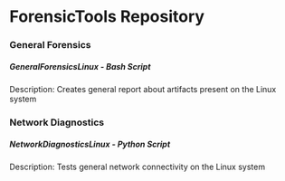 # ForensicTools Repository 


### General Forensics

##### GeneralForensicsLinux - Bash Script 

Description: Creates general report about artifacts present on the Linux system 



### Network Diagnostics 

##### NetworkDiagnosticsLinux - Python Script 

Description: Tests general network connectivity on the Linux system 
